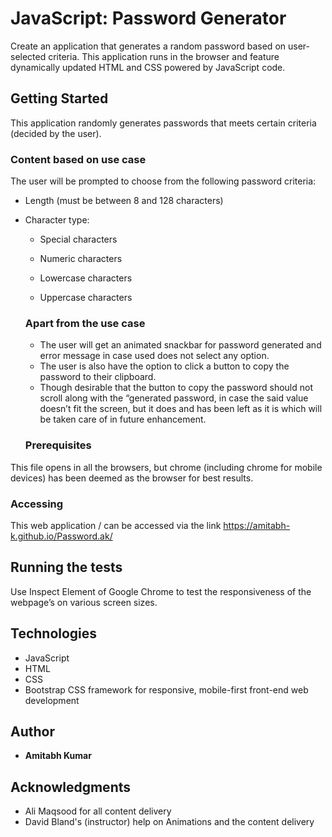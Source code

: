 # JavaScript: Password Generator

Create an application that generates a random password based on user-selected criteria. This application runs in the browser and feature dynamically updated HTML and CSS powered by JavaScript code.

## Getting Started

This application randomly generates passwords that meets certain criteria (decided by the user).

### Content based on use case

The user will be prompted to choose from the following password criteria:

* Length (must be between 8 and 128 characters)

* Character type:

  * Special characters

  * Numeric characters

  * Lowercase characters

  * Uppercase characters

  ### Apart from the use case

  * The user will get an animated snackbar for password generated and error message in case used does not select any option.
  * The user is also have the option to click a button to copy the password to their clipboard.
  * Though desirable that the button to copy the password should not scroll along with the “generated password, in case the said value doesn’t fit the screen, but it does and has been left as it is which will be taken care of in future enhancement.
 
  ### Prerequisites

This file opens in all the browsers, but chrome (including chrome for mobile devices) has been deemed as the browser for best results.

### Accessing

This web application / can be accessed via the link https://amitabh-k.github.io/Password.ak/

## Running the tests

Use Inspect Element of Google Chrome to test the responsiveness of the webpage’s on various screen sizes.

## Technologies

* JavaScript
* HTML
* CSS
* Bootstrap CSS framework for responsive, mobile-first front-end web development

## Author

* **Amitabh Kumar**

## Acknowledgments

* Ali Maqsood for all content delivery
* David Bland's (instructor) help on Animations and the content delivery
